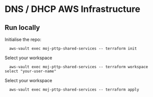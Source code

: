 # DNS / DHCP AWS Infrastructure

## Run locally

Initialise the repo: 
```shell
  aws-vault exec moj-pttp-shared-services -- terraform init
```

Select your workspace
```shell
  aws-vault exec moj-pttp-shared-services -- terraform workspace select "your-user-name"
```

Select your workspace
```shell
  aws-vault exec moj-pttp-shared-services -- terraform apply
```
